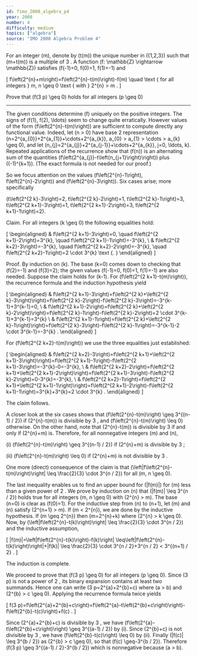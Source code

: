```yaml
---
id: fimo_2008_algebra_p4
year: 2008
number: 4
difficulty: medium
topics: ["algebra"]
source: "IMO 2008 Algebra Problem 4"
---
```


For an integer \(m\), denote by \(t(m)\) the unique number in \(\{1,2,3\}\) such that \(m+t(m)\) is a multiple of 3 . A function \(f: \mathbb{Z} \rightarrow \mathbb{Z}\) satisfies \(f(-1)=0, f(0)=1, f(1)=-1\) and

\[
f\left(2^{n}+m\right)=f\left(2^{n}-t(m)\right)-f(m) \quad \text { for all integers } m, n \geq 0 \text { with } 2^{n} > m .
\]

Prove that \(f(3 p) \geq 0\) holds for all integers \(p \geq 0\)

---
The given conditions determine \(f\) uniquely on the positive integers. The signs of \(f(1), f(2), \ldots\) seem to change quite erratically. However values of the form \(f\left(2^{n}-t(m)\right)\) are sufficient to compute directly any functional value. Indeed, let \(n > 0\) have base 2 representation \(n=2^{a_{0}}+2^{a_{1}}+\cdots+2^{a_{k}}, a_{0} > a_{1} > \cdots > a_{k} \geq 0\), and let \(n_{j}=2^{a_{j}}+2^{a_{j-1}}+\cdots+2^{a_{k}}, j=0, \ldots, k\). Repeated applications of the recurrence show that \(f(n)\) is an alternating sum of the quantities \(f\left(2^{a_{j}}-t\left(n_{j+1}\right)\right)\) plus \((-1)^{k+1}\). (The exact formula is not needed for our proof.)

So we focus attention on the values \(f\left(2^{n}-1\right), f\left(2^{n}-2\right)\) and \(f\left(2^{n}-3\right)\). Six cases arise; more specifically

\(t\left(2^{2 k}-3\right)=2, t\left(2^{2 k}-2\right)=1, t\left(2^{2 k}-1\right)=3, t\left(2^{2 k+1}-3\right)=1, t\left(2^{2 k+1}-2\right)=3, t\left(2^{2 k+1}-1\right)=2\).

Claim. For all integers \(k \geq 0\) the following equalities hold:

\[
\begin{aligned}
& f\left(2^{2 k+1}-3\right)=0, \quad f\left(2^{2 k+1}-2\right)=3^{k}, \quad f\left(2^{2 k+1}-1\right)=-3^{k}, \\
& f\left(2^{2 k+2}-3\right)=-3^{k}, \quad f\left(2^{2 k+2}-2\right)=-3^{k}, \quad f\left(2^{2 k+2}-1\right)=2 \cdot 3^{k} \text {. }
\end{aligned}
\]

Proof. By induction on \(k\). The base \(k=0\) comes down to checking that \(f(2)=-1\) and \(f(3)=2\); the given values \(f(-1)=0, f(0)=1, f(1)=-1\) are also needed. Suppose the claim holds for \(k-1\). For \(f\left(2^{2 k+1}-t(m)\right)\), the recurrence formula and the induction hypothesis yield

\[
\begin{aligned}
& f\left(2^{2 k+1}-3\right)=f\left(2^{2 k}+\left(2^{2 k}-3\right)\right)=f\left(2^{2 k}-2\right)-f\left(2^{2 k}-3\right)=-3^{k-1}+3^{k-1}=0, \\
& f\left(2^{2 k+1}-2\right)=f\left(2^{2 k}+\left(2^{2 k}-2\right)\right)=f\left(2^{2 k}-1\right)-f\left(2^{2 k}-2\right)=2 \cdot 3^{k-1}+3^{k-1}=3^{k} \\
& f\left(2^{2 k+1}-1\right)=f\left(2^{2 k}+\left(2^{2 k}-1\right)\right)=f\left(2^{2 k}-3\right)-f\left(2^{2 k}-1\right)=-3^{k-1}-2 \cdot 3^{k-1}=-3^{k} .
\end{aligned}
\]

For \(f\left(2^{2 k+2}-t(m)\right)\) we use the three equalities just established:

\[
\begin{aligned}
& f\left(2^{2 k+2}-3\right)=f\left(2^{2 k+1}+\left(2^{2 k+1}-3\right)\right)=f\left(2^{2 k+1}-1\right)-f\left(2^{2 k+1}-3\right)=-3^{k}-0=-3^{k}, \\
& f\left(2^{2 k+2}-2\right)=f\left(2^{2 k+1}+\left(2^{2 k+1}-2\right)\right)=f\left(2^{2 k+1}-3\right)-f\left(2^{2 k}-2\right)=0-3^{k}=-3^{k}, \\
& f\left(2^{2 k+2}-1\right)=f\left(2^{2 k+1}+\left(2^{2 k+1}-1\right)\right)=f\left(2^{2 k+1}-2\right)-f\left(2^{2 k+1}-1\right)=3^{k}+3^{k}=2 \cdot 3^{k} .
\end{aligned}
\]

The claim follows.

A closer look at the six cases shows that \(f\left(2^{n}-t(m)\right) \geq 3^{(n-1) / 2}\) if \(2^{n}-t(m)\) is divisible by 3 , and \(f\left(2^{n}-t(m)\right) \leq 0\) otherwise. On the other hand, note that \(2^{n}-t(m)\) is divisible by 3 if and only if \(2^{n}+m\) is. Therefore, for all nonnegative integers \(m\) and \(n\),

(i) \(f\left(2^{n}-t(m)\right) \geq 3^{(n-1) / 2}\) if \(2^{n}+m\) is divisible by 3 ;

(ii) \(f\left(2^{n}-t(m)\right) \leq 0\) if \(2^{n}+m\) is not divisible by 3 .

One more (direct) consequence of the claim is that \(\left|f\left(2^{n}-t(m)\right)\right| \leq \frac{2}{3} \cdot 3^{n / 2}\) for all \(m, n \geq 0\).

The last inequality enables us to find an upper bound for \(|f(m)|\) for \(m\) less than a given power of 2 . We prove by induction on \(n\) that \(|f(m)| \leq 3^{n / 2}\) holds true for all integers \(m, n \geq 0\) with \(2^{n} > m\). The base \(n=0\) is clear as \(f(0)=1\). For the inductive step from \(n\) to \(n+1\), let \(m\) and \(n\) satisfy \(2^{n+1} > m\). If \(m < 2^{n}\), we are done by the inductive hypothesis. If \(m \geq 2^{n}\) then \(m=2^{n}+k\) where \(2^{n} > k \geq 0\). Now, by \(\left|f\left(2^{n}-t(k)\right)\right| \leq \frac{2}{3} \cdot 3^{n / 2}\) and the inductive assumption,

\[
|f(m)|=\left|f\left(2^{n}-t(k)\right)-f(k)\right| \leq\left|f\left(2^{n}-t(k)\right)\right|+|f(k)| \leq \frac{2}{3} \cdot 3^{n / 2}+3^{n / 2} < 3^{(n+1) / 2} .
\]

The induction is complete.

We proceed to prove that \(f(3 p) \geq 0\) for all integers \(p \geq 0\). Since \(3 p\) is not a power of 2 , its binary expansion contains at least two summands. Hence one can write \(3 p=2^{a}+2^{b}+c\) where \(a > b\) and \(2^{b} > c \geq 0\). Applying the recurrence formula twice yields

\[
f(3 p)=f\left(2^{a}+2^{b}+c\right)=f\left(2^{a}-t\left(2^{b}+c\right)\right)-f\left(2^{b}-t(c)\right)+f(c) .
\]

Since \(2^{a}+2^{b}+c\) is divisible by 3 , we have \(f\left(2^{a}-t\left(2^{b}+c\right)\right) \geq 3^{(a-1) / 2}\) by (i). Since \(2^{b}+c\) is not divisible by 3 , we have \(f\left(2^{b}-t(c)\right) \leq 0\) by (ii). Finally \(|f(c)| \leq 3^{b / 2}\) as \(2^{b} > c \geq 0\), so that \(f(c) \geq-3^{b / 2}\). Therefore \(f(3 p) \geq 3^{(a-1) / 2}-3^{b / 2}\) which is nonnegative because \(a > b\).
